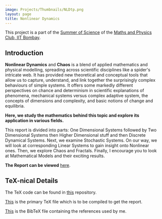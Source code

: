 ```yaml
---
image: Projects/Thumbnails/NLDtp.png
layout: page
title: Nonlinear Dynamics
---
```


This project is a part of the [Summer of Science](http://mnp-club.github.io/sos/) of the [Maths and Physics Club, IIT Bombay](http://mnp-club.github.io/).

Introduction
------------

**Nonlinear Dynamics** and **Chaos** is a blend of applied mathematics and physical modelling, spreading across scientific disciplines like a spider's intricate web.
It has provided new theoretical and conceptual tools that allow us to capture, understand, and link together the surprisingly complex behaviours of simple systems.
It offers some markedly different perspectives on chance and determinism in scientific explanations of phenomena, mechanical systems versus complex adaptive system, the concepts of dimensions and complexity, and basic notions of change and equilibria.

**Here, we study the mathematics behind this topic and explore its application in various fields.**

This report is divided into parts: One Dimensional Systems followed by Two Dimensional Systems then Higher Dimensional stuff and then Discrete Dynamical Systems.
Next, we examine Stochastic Systems.
On our way, we will look at corresponding Linear Systems to gain insight onto Nonlinear ones.
Then, we explore Chaos and Fractals.
Finally, I encourage you to look at Mathematical Models and their exciting results.

**The Report can be viewed** [here](https://github.com/paramrathour/Nonlinear-Dynamics/blob/master/Nonlinear%20Dynamics.pdf).

TeX-nical Details
-----------------

The TeX code can be found in [this](https://github.com/paramrathour/Nonlinear-Dynamics) repository.

[This](https://github.com/paramrathour/Nonlinear-Dynamics/blob/master/Nonlinear%20Dynamics.tex) is the primary TeX file which is to be compiled to get the report.

[This](https://github.com/paramrathour/Nonlinear-Dynamics/blob/master/References.bib) is the BibTeX file containing the references used by me.